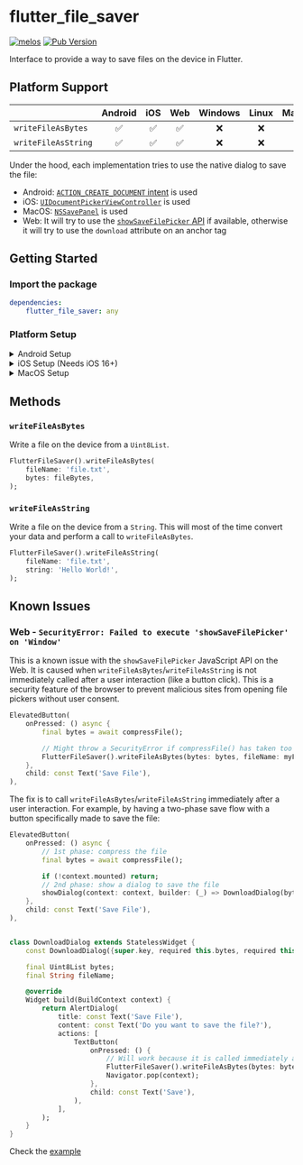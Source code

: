 # flutter_file_saver

[![melos](https://img.shields.io/badge/maintained%20with-melos-f700ff.svg)](https://github.com/invertase/melos)
[![Pub Version](https://img.shields.io/pub/v/flutter_file_saver)](https://pub.dev/packages/flutter_file_saver)

Interface to provide a way to save files on the device in Flutter.

## Platform Support

| | Android | iOS | Web | Windows | Linux | MacOS |
| :--- | :---: | :---: | :---: | :---: | :---: | :---: |
| `writeFileAsBytes` | ✅ | ✅ | ✅  | ❌️ | ❌️ | ✅ |
| `writeFileAsString` | ✅ | ✅ | ✅  | ❌️ | ❌️ | ✅ |

Under the hood, each implementation tries to use the native dialog to save the file:
- Android: [`ACTION_CREATE_DOCUMENT` intent](https://developer.android.com/reference/android/content/Intent#ACTION_CREATE_DOCUMENT) is used
- iOS: [`UIDocumentPickerViewController`](https://developer.apple.com/documentation/uikit/uidocumentpickerviewcontroller) is used
- MacOS: [`NSSavePanel`](https://developer.apple.com/documentation/appkit/nssavepanel) is used
- Web: It will try to use the [`showSaveFilePicker` API](https://developer.mozilla.org/en-US/docs/Web/API/Window/showSaveFilePicker) if available, otherwise it will try to use the `download` attribute on an anchor tag

## Getting Started

### Import the package

```yaml
dependencies:
    flutter_file_saver: any
```

### Platform Setup

<details>
<summary>Android Setup</summary>

```gradle
android {
    defaultConfig {
        minSdkVersion 19
    }
}
```

[Check example](https://github.com/TesteurManiak/flutter_file_saver/blob/main/packages/flutter_file_saver/example/android/app/build.gradle#L45-L54)
</details>

<details>
<summary>iOS Setup (Needs iOS 16+)</summary>

Add the following permissions to your `ios/Runner/Info.plist`:

```xml
<key>UISupportsDocumentBrowser</key>
<true/>
<key>UIFileSharingEnabled</key>
<true/>
<key>LSSupportsOpeningDocumentsInPlace</key>
<true/>
```

[Check example](https://github.com/TesteurManiak/flutter_file_saver/blob/main/packages/flutter_file_saver/example/ios/Runner/Info.plist#L48-L53)
</details>

<details>
<summary>MacOS Setup</summary>

Add the following permissions to your `macos/Runner/DebugProfile.entitlements`:

```xml
<key>com.apple.security.files.user-selected.read-write</key>
<true/>
```

[Check example](https://github.com/TesteurManiak/flutter_file_saver/blob/main/packages/flutter_file_saver/example/macos/Runner/DebugProfile.entitlements#L11-L12)
</details>

## Methods

### `writeFileAsBytes`

Write a file on the device from a `Uint8List`.

```dart
FlutterFileSaver().writeFileAsBytes(
    fileName: 'file.txt',
    bytes: fileBytes,
);
```

### `writeFileAsString`

Write a file on the device from a `String`. This will most of the time convert your data and perform a call to `writeFileAsBytes`.

```dart
FlutterFileSaver().writeFileAsString(
    fileName: 'file.txt',
    string: 'Hello World!',
);
```

## Known Issues

### Web - `SecurityError: Failed to execute 'showSaveFilePicker' on 'Window'`

This is a known issue with the `showSaveFilePicker` JavaScript API on the Web. It is caused when `writeFileAsBytes`/`writeFileAsString` is not immediately called after a user interaction (like a button click). This is a security feature of the browser to prevent malicious sites from opening file pickers without user consent.

```dart
ElevatedButton(
    onPressed: () async {
        final bytes = await compressFile();

        // Might throw a SecurityError if compressFile() has taken too long to execute.
        FlutterFileSaver().writeFileAsBytes(bytes: bytes, fileName: myFileName);
    },
    child: const Text('Save File'),
),
```

The fix is to call `writeFileAsBytes`/`writeFileAsString` immediately after a user interaction. For example, by having a two-phase save flow with a button specifically made to save the file:

```dart
ElevatedButton(
    onPressed: () async {
        // 1st phase: compress the file
        final bytes = await compressFile();

        if (!context.mounted) return;
        // 2nd phase: show a dialog to save the file
        showDialog(context: context, builder: (_) => DownloadDialog(bytes: bytes, fileName: myFileName));
    },
    child: const Text('Save File'),
),


class DownloadDialog extends StatelessWidget {
    const DownloadDialog({super.key, required this.bytes, required this.fileName});

    final Uint8List bytes;
    final String fileName;

    @override
    Widget build(BuildContext context) {
        return AlertDialog(
            title: const Text('Save File'),
            content: const Text('Do you want to save the file?'),
            actions: [
                TextButton(
                    onPressed: () {
                        // Will work because it is called immediately after a user interaction.
                        FlutterFileSaver().writeFileAsBytes(bytes: bytes, fileName: fileName);
                        Navigator.pop(context);
                    },
                    child: const Text('Save'),
                ),
            ],
        );
    }
}
```

Check the [example](https://github.com/TesteurManiak/flutter_file_saver/blob/main/packages/flutter_file_saver/example/lib/main.dart#L98)
